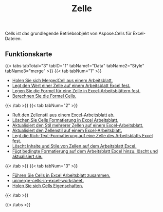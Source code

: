﻿---
title: Zelle
second_title: Aspose.Cells Cloud Documen
type: docs
url: /de/working-with-cells/
aliases: [/working-with-worksheets/]
keywords: REST API, spreadsheets, excel, cell
description: "Cells.Cloud API für Excel operieren: Zellen operieren"
weight: 100
---
 Cells ist das grundlegende Betriebsobjekt von Aspose.Cells für Excel-Dateien.

## Funktionskarte


{{< tabs tabTotal="3" tabID="1" tabName1="Data" tabName2="Style" tabName3="merge" >}}
{{< tab tabNum="1" >}}
<div class="row">
    <div class="col-md-6">
        <ul>
            <li><a href="/cells/de/get-mergedcell-from-a-worksheet//">Holen Sie sich MergedCell aus einem Arbeitsblatt.</a></li>
            <li><a href="/cells/de/set-value-of-a-cell-in-a-worksheet/">Legt den Wert einer Zelle auf einem Arbeitsblatt Excel fest.</a></li>
            <li><a href="/cells/de/set-formula-for-a-cell-in-excel-worksheets/">Legen Sie die Formel für eine Zelle in Excel-Arbeitsblättern fest.</a></li>
            <li><a href="/cells/de/calculate-cells-formula/">Berechnen Sie die Formel Cells.</a></li>            
        </ul>
    </div>
</div>
{{< /tab >}}
{{< tab tabNum="2" >}}
<div class="row">
    <div class="col-md-6">
        <ul>
            <li><a href="/cells/de/get-cell-style-from-a-worksheet/">Ruft den Zellenstil aus einem Excel-Arbeitsblatt ab.</a></li>
            <li><a href="/cells/de/clear-cells-formatting-in-excel-worksheet/">Löschen Sie Cells Formatierung in Excel Arbeitsblatt.</a></li>
            <li><a href="/cells/de/update-multiple-cells-style/">Aktualisiert den Stil mehrerer Zellen auf einem Excel-Arbeitsblatt.</a></li>
            <li><a href="/cells/de/change-cell-style-in-excel-worksheet/">Aktualisiert den Zellenstil auf einem Excel-Arbeitsblatt.</a></li>
            <li><a href="/cells/de/apply-rich-text-formatting-to-a-cell/">Legt die Rich-Text-Formatierung auf eine Zelle des Arbeitsblatts Excel fest.</a></li>
            <li><a href="/cells/de/clear-contents-and-styles-of-cells-in-excel-worksheet/">Löscht Inhalte und Stile von Zellen auf dem Arbeitsblatt Excel.</a></li>
            <li><a href="/cells/de/working-with-conditional-formatting/">Fügt bedingte Formatierung auf dem Arbeitsblatt Excel hinzu, löscht und aktualisiert sie.</a></li>            
        </ul>
    </div>
</div>
{{< /tab >}}
{{< tab tabNum="3" >}}
<div class="row">
    <div class="col-md-6">
        <ul>
            <li><a href="/cells/de/merge-cells-in-excel-worksheet/">Führen Sie Cells in Excel Arbeitsblatt zusammen.</a></li>
            <li><a href="/cells/de/Unmerge Cells in Excel Worksheet/">unmerge-cells-in-excel-worksheet.</a></li>
            <li><a href="/cells/de/get-cells-properties/">Holen Sie sich Cells Eigenschaften.</a></li>
        </ul>
</div>
{{< /tab >}}

{{< /tabs >}}

